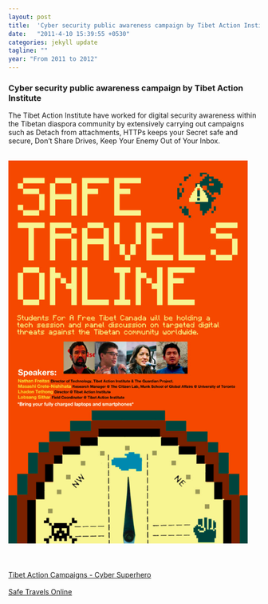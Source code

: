 ```yaml
---
layout: post
title:  'Cyber security public awareness campaign by Tibet Action Institute'
date:   "2011-4-10 15:39:55 +0530"
categories: jekyll update
tagline: ""
year: "From 2011 to 2012"
---
```

<div class="timeline_right">
   <div class="margin-bottom-medium">
      <div class="timeline_text">
         <h3>Cyber security public awareness campaign by Tibet Action Institute</h3>
         <p>The Tibet Action Institute have worked for digital security awareness within the Tibetan diaspora community by extensively carrying out campaigns such as Detach from attachments, HTTPs  keeps your Secret safe and secure, Don’t Share Drives, Keep Your Enemy Out of Your Inbox. </p>
      <br/></div>
   </div>
   <div class="timeline_image-wrapper">
      <img src="assets/img/timeline-5.png" loading="lazy" width="480">
      <br> <br>
   </div>
   <br>
  
   <br>
   <div class="margin-bottom-xlarge">
      <div class="inline-block">
         <a href="https://www.cybersuperhero.net/" target="_blank" class="timeline_link w-inline-block">
            <div>Tibet Action Campaigns - Cyber Superhero </div>
            <img src="https://assets.website-files.com/60dd72519d9f9f67690ae425/60de4e982f499b91260e0e91_open_in_new.svg" loading="lazy" alt="" class="link-icon"/>
         </a>
         <a href="https://citizenlab.ca/2013/11/tibet-action-institute-and-safe-travels-online-tech-meet-in-toronto/" target="_blank" class="timeline_link w-inline-block">
            <div>Safe Travels Online  </div>
            <img src="https://assets.website-files.com/60dd72519d9f9f67690ae425/60de4e982f499b91260e0e91_open_in_new.svg" loading="lazy" alt="" class="link-icon"/>
         </a>
      </div>
   </div>
</div>
                  